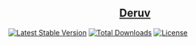 <h2 align="center">
    <a href="http://www.deruv.com/" target="_blank">
        Deruv
    </a>
</h2>

[![Latest Stable Version](https://poser.pugx.org/wskm/deruv/v/stable)](https://packagist.org/packages/wskm/deruv)
[![Total Downloads](https://poser.pugx.org/wskm/deruv/downloads)](https://packagist.org/packages/wskm/deruv)
[![License](https://poser.pugx.org/wskm/deruv/license)](https://packagist.org/packages/wskm/deruv)
